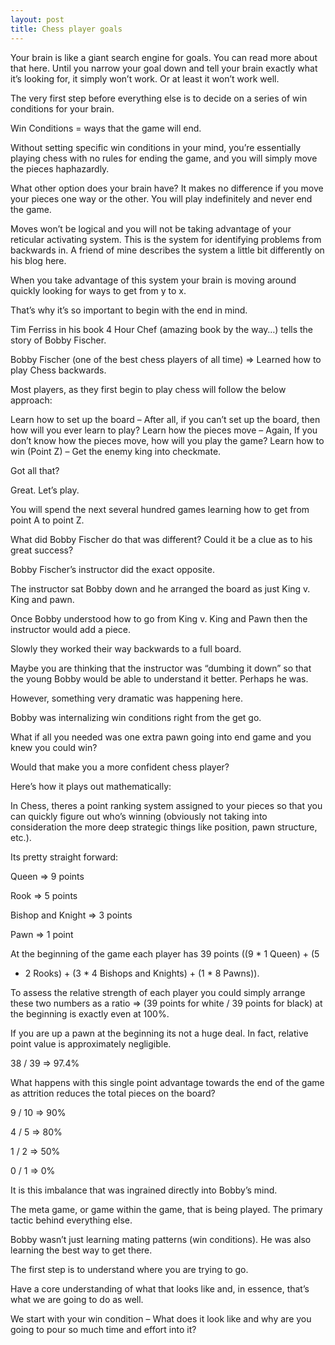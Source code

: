 ```yaml
---
layout: post
title: Chess player goals
---
```


Your brain is like a giant search engine for goals. You can read more about that
here. Until you narrow your goal down and tell your brain exactly what it’s
looking for, it simply won’t work. Or at least it won’t work well.

The very first step before everything else is to decide on a series of win
conditions for your brain.

Win Conditions = ways that the game will end.

 

 Without setting specific win conditions in your mind, you’re essentially
 playing chess with no rules for ending the game, and you will simply move the
 pieces haphazardly.

 What other option does your brain have? It makes no difference if you move your
 pieces one way or the other.  You will play indefinitely and never end the
 game.

 Moves won’t be logical and you will not be taking advantage of your reticular
 activating system. This is the system for identifying problems from backwards
 in. A friend of mine describes the system a little bit differently on his blog
 here.

 When you take advantage of this system your brain is moving around quickly
 looking for ways to get from y to x.

 That’s why it’s so important to begin with the end in mind.

 Tim Ferriss in his book 4 Hour Chef (amazing book by the way…) tells the story
 of Bobby Fischer.

 Bobby Fischer (one of the best chess players of all time) => Learned how to
 play Chess backwards.

 Most players, as they first begin to play chess will follow the below approach:

 Learn how to set up the board – After all, if you can’t set up the board, then
 how will you ever learn to play?
 Learn how the pieces move – Again, If you don’t know how the pieces move, how
 will you play the game?
 Learn how to win (Point Z) – Get the enemy king into checkmate.
  

  Got all that?

  Great. Let’s play.

  You will spend the next several hundred games learning how to get from point A
  to point Z.

  What did Bobby Fischer do that was different? Could it be a clue as to his
  great success?

  Bobby Fischer’s instructor did the exact opposite.

  The instructor sat Bobby down and he arranged the board as just King v. King
  and pawn.

   

   Once Bobby understood how to go from King v. King and Pawn then the
   instructor would add a piece.

   Slowly they worked their way backwards to a full board.

   Maybe you are thinking that the instructor was “dumbing it down” so that the
   young Bobby would be able to understand it better. Perhaps he was.

   However, something very dramatic was happening here.

  

  Bobby was internalizing win conditions right from the get go.

   

  What if all you needed was one extra pawn going into end game and you knew
  you could win?

  Would that make you a more confident chess player?

  Here’s how it plays out mathematically:

  In Chess, theres a point ranking system assigned to your pieces so that you
  can quickly figure out who’s winning (obviously not taking into
  consideration the more deep strategic things like position, pawn structure,
  etc.).

  Its pretty straight forward:

  Queen => 9 points

  Rook => 5 points

  Bishop and Knight => 3 points

  Pawn => 1 point

  At the beginning of the game each player has 39 points ((9 * 1 Queen) + (5
  * 2 Rooks) + (3 * 4 Bishops and Knights) + (1 * 8 Pawns)).
  
  To assess the relative strength of each player you could simply arrange
  these two numbers as a ratio => (39 points for white / 39 points for
  black) at the beginning is exactly even at 100%.
  
  If you are up a pawn at the beginning its not a huge deal. In fact,
  relative point value is approximately negligible.
  
  38 / 39 => 97.4%
  
  What happens with this single point advantage towards the end of the game
  as attrition reduces the total pieces on the board?
  
  9 / 10 => 90%
  
  4 / 5 => 80%
  
  1 / 2 => 50%
  
  0 / 1 => 0%
  
  It is this imbalance that was ingrained directly into Bobby’s mind.
  
  The meta game, or game within the game, that is being played. The primary
  tactic behind everything else.
  
  Bobby wasn’t just learning mating patterns (win conditions). He was also
  learning the best way to get there.
  
  
  
  The first step is to understand where you are trying to go.
  
  Have a core understanding of what that looks like and, in essence,
  that’s what we are going to do as well.
  
  We start with your win condition – What does it look like and why are
  you going to pour so much time and effort into it?
